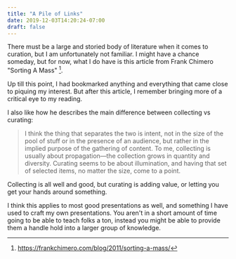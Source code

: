 ```yaml
---
title: "A Pile of Links"
date: 2019-12-03T14:20:24-07:00
draft: false
---
```


There must be a large and storied body of literature when it comes to curation, but I am unfortunately not familiar. I might have a chance someday, but for now, what I do have is this article from Frank Chimero "Sorting A Mass" [^sorting-a-mass].

Up till this point, I had bookmarked anything and everything that came close to piquing my interest. But after this article, I remember bringing more of a critical eye to my reading.

I also like how he describes the main difference between collecting vs curating:

> I think the thing that separates the two is intent, not in the size of the pool of stuff or in the presence of an audience, but rather in the implied purpose of the gathering of content. To me, collecting is usually about propagation—the collection grows in quantity and diversity. Curating seems to be about illumination, and having that set of selected items, no matter the size, come to a point.

Collecting is all well and good, but curating is adding value, or letting you get your hands around something.

I think this applies to most good presentations as well, and something I have used to craft my own presentations. You aren't in a short amount of time going to be able to teach folks a ton, instead you might be able to provide them a handle hold into a larger group of knowledge.

[^sorting-a-mass]: https://frankchimero.com/blog/2011/sorting-a-mass/
